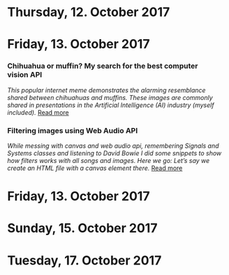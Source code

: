 
# Thursday, 12. October 2017


# Friday, 13. October 2017

### Chihuahua or muffin? My search for the best computer vision API
*This popular internet meme demonstrates the alarming resemblance shared between chihuahuas and muffins. These images are commonly shared in presentations in the Artificial Intelligence (AI) industry (myself included).* [Read more](https://medium.freecodecamp.org/chihuahua-or-muffin-my-search-for-the-best-computer-vision-api-cbda4d6b425d?source=userActivityShare-8e2470e59498-1507890799) 

### Filtering images using Web Audio API
*While messing with canvas and web audio api, remembering Signals and Systems classes and listening to David Bowie I did some snippets to show how filters works with all songs and images. Here we go:  Let’s say we create an HTML file with a canvas element there.* [Read more](https://medium.com/statuscode/filtering-images-using-web-audio-api-276555cca6ad?source=userActivityShare-8e2470e59498-1507888762) 


# Friday, 13. October 2017


# Sunday, 15. October 2017


# Tuesday, 17. October 2017

